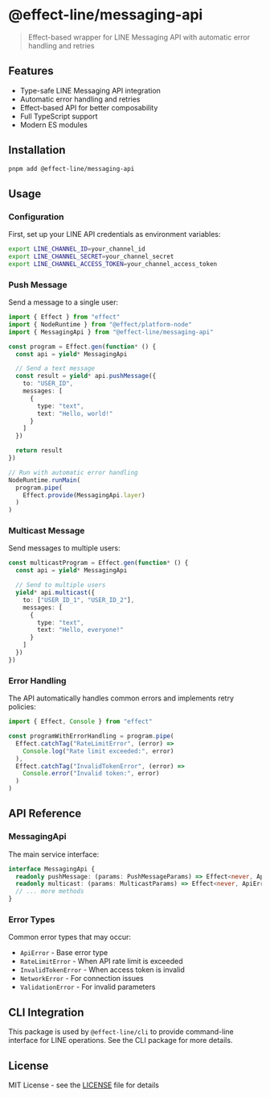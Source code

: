 # @effect-line/messaging-api

> Effect-based wrapper for LINE Messaging API with automatic error handling and retries

## Features

- Type-safe LINE Messaging API integration
- Automatic error handling and retries
- Effect-based API for better composability
- Full TypeScript support
- Modern ES modules

## Installation

```bash
pnpm add @effect-line/messaging-api
```

## Usage

### Configuration

First, set up your LINE API credentials as environment variables:

```bash
export LINE_CHANNEL_ID=your_channel_id
export LINE_CHANNEL_SECRET=your_channel_secret
export LINE_CHANNEL_ACCESS_TOKEN=your_channel_access_token
```

### Push Message

Send a message to a single user:

```typescript
import { Effect } from "effect"
import { NodeRuntime } from "@effect/platform-node"
import { MessagingApi } from "@effect-line/messaging-api"

const program = Effect.gen(function* () {
  const api = yield* MessagingApi

  // Send a text message
  const result = yield* api.pushMessage({
    to: "USER_ID",
    messages: [
      {
        type: "text",
        text: "Hello, world!"
      }
    ]
  })

  return result
})

// Run with automatic error handling
NodeRuntime.runMain(
  program.pipe(
    Effect.provide(MessagingApi.layer)
  )
)
```

### Multicast Message

Send messages to multiple users:

```typescript
const multicastProgram = Effect.gen(function* () {
  const api = yield* MessagingApi

  // Send to multiple users
  yield* api.multicast({
    to: ["USER_ID_1", "USER_ID_2"],
    messages: [
      {
        type: "text",
        text: "Hello, everyone!"
      }
    ]
  })
})
```

### Error Handling

The API automatically handles common errors and implements retry policies:

```typescript
import { Effect, Console } from "effect"

const programWithErrorHandling = program.pipe(
  Effect.catchTag("RateLimitError", (error) => 
    Console.log("Rate limit exceeded:", error)
  ),
  Effect.catchTag("InvalidTokenError", (error) => 
    Console.error("Invalid token:", error)
  )
)
```

## API Reference

### MessagingApi

The main service interface:

```typescript
interface MessagingApi {
  readonly pushMessage: (params: PushMessageParams) => Effect<never, ApiError, PushMessageResult>
  readonly multicast: (params: MulticastParams) => Effect<never, ApiError, MulticastResult>
  // ... more methods
}
```

### Error Types

Common error types that may occur:

- `ApiError` - Base error type
- `RateLimitError` - When API rate limit is exceeded
- `InvalidTokenError` - When access token is invalid
- `NetworkError` - For connection issues
- `ValidationError` - For invalid parameters

## CLI Integration

This package is used by `@effect-line/cli` to provide command-line interface for LINE operations. See the CLI package for more details.

## License

MIT License - see the [LICENSE](LICENSE) file for details
